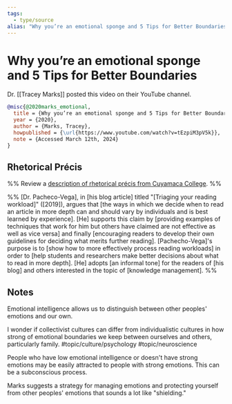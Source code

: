 ```yaml
---
tags:
  - type/source
alias: "Why you’re an emotional sponge and 5 Tips for Better Boundaries"
---
```

# Why you’re an emotional sponge and 5 Tips for Better Boundaries

Dr. [[Tracey Marks]] posted this video on their YouTube channel.

```bibtex
@misc{@2020marks_emotional,
  title = {Why you’re an emotional sponge and 5 Tips for Better Boundaries},
  year = {2020},
  author = {Marks, Tracey},
  howpublished = {\url{https://www.youtube.com/watch?v=tEzpiM3pV5k}},
  note = {Accessed March 12th, 2024}
}
```

## Rhetorical Précis
%% Review a [description of rhetorical précis from Cuyamaca College](https://www.cuyamaca.edu/student-support/tutoring-center/files/student-resources/rhetorical-precis-description-and-examples.pdf). %%

%%
[Dr. Pacheco-Vega], in [his blog article] titled "[Triaging your reading workload]" ([2019]), argues that [the ways in which we decide when to read an article in more depth can and should vary by individuals and is best learned by experience]. [He] supports this claim by [providing examples of techniques that work for him but others have claimed are not effective as well as vice versa] and finally [encouraging readers to develop their own guidelines for deciding what merits further reading]. [Pachecho-Vega]'s purpose is to [show how to more effectively process reading workloads] in order to [help students and researchers make better decisions about what to read in more depth]. [He] adopts [an informal tone] for the readers of [his blog] and others interested in the topic of [knowledge management]. 
%%
## Notes
Emotional intelligence allows us to distinguish between other peoples' emotions and our own.

I wonder if collectivist cultures can differ from individualistic cultures in how strong of emotional boundaries we keep between ourselves and others, particularly family. #topic/culture/psychology #topic/neuroscience 

People who have low emotional intelligence or doesn't have strong emotions may be easily attracted to people with strong emotions. This can be a subconscious process.

Marks suggests a strategy for managing emotions and protecting yourself from other peoples' emotions that sounds a lot like "shielding."

